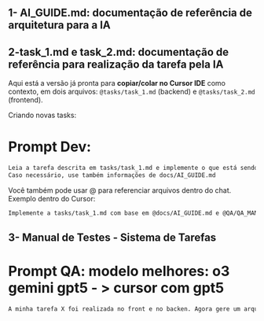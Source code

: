 ## 1- AI_GUIDE.md: **documentação de referência de arquitetura para a IA**

## 2-task_1.md e task_2.md: **documentação de referência para realização da tarefa pela IA**

Aqui está a versão já pronta para **copiar/colar no Cursor IDE** como contexto, em dois arquivos: `@tasks/task_1.md` (backend) e `@tasks/task_2.md` (frontend).

Criando novas tasks:

# Prompt Dev:

```bash
Leia a tarefa descrita em tasks/task_1.md e implemente o que está sendo pedido.
Caso necessário, use também informações de docs/AI_GUIDE.md
```

Você também pode usar @ para referenciar arquivos dentro do chat.
Exemplo dentro do Cursor:

```bash
Implemente a tasks/task_1.md com base em @docs/AI_GUIDE.md e @QA/QA_MANUAL_TESTS.md
```

## 3- Manual de Testes - Sistema de Tarefas

# Prompt QA: modelo melhores: o3 gemini gpt5 - > cursor com gpt5

```bash
A minha tarefa X foi realizada no front e no backen. Agora gere um arquivo para mim com os testes manuais que o QA deveria fazer para garantir a integridade desse software. O arquivo pode ficar na raiz do projeto.
```

